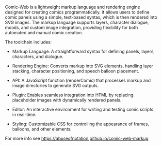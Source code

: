 Comic-Web is a lightweight markup language and rendering engine designed for creating comics programmatically. It allows users to define comic panels using a simple, text-based syntax, which is then rendered into SVG images. The markup language supports layers, character dialogue, moods, and custom image integration, providing flexibility for both automated and manual comic creation.

The toolchain includes:

- Markup Language: A straightforward syntax for defining panels, layers, characters, and dialogue.

- Rendering Engine: Converts markup into SVG elements, handling layer stacking, character positioning, and speech balloon placement.

- API: A JavaScript function (renderComic) that processes markup and image directories to generate SVG outputs.

- Plugin: Enables seamless integration into HTML by replacing placeholder images with dynamically rendered panels.

- Editor: An interactive environment for writing and testing comic scripts in real-time.

- Styling: Customizable CSS for controlling the appearance of frames, balloons, and other elements.

For more info see https://abuseofnotation.github.io/comic-web-markup
